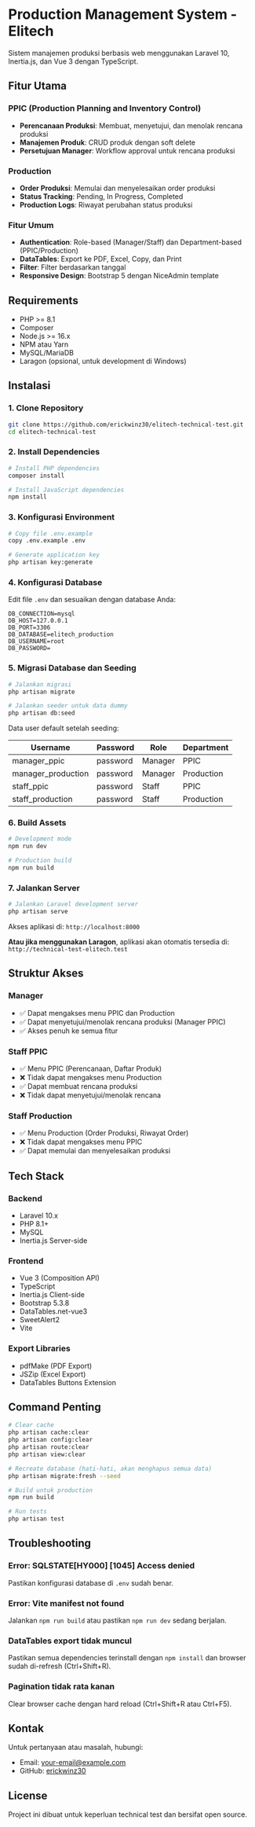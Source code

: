 # Production Management System - Elitech

Sistem manajemen produksi berbasis web menggunakan Laravel 10, Inertia.js, dan Vue 3 dengan TypeScript.

## Fitur Utama

### PPIC (Production Planning and Inventory Control)

- **Perencanaan Produksi**: Membuat, menyetujui, dan menolak rencana produksi
- **Manajemen Produk**: CRUD produk dengan soft delete
- **Persetujuan Manager**: Workflow approval untuk rencana produksi

### Production

- **Order Produksi**: Memulai dan menyelesaikan order produksi
- **Status Tracking**: Pending, In Progress, Completed
- **Production Logs**: Riwayat perubahan status produksi

### Fitur Umum

- **Authentication**: Role-based (Manager/Staff) dan Department-based (PPIC/Production)
- **DataTables**: Export ke PDF, Excel, Copy, dan Print
- **Filter**: Filter berdasarkan tanggal
- **Responsive Design**: Bootstrap 5 dengan NiceAdmin template

## Requirements

- PHP >= 8.1
- Composer
- Node.js >= 16.x
- NPM atau Yarn
- MySQL/MariaDB
- Laragon (opsional, untuk development di Windows)

## Instalasi

### 1. Clone Repository

```bash
git clone https://github.com/erickwinz30/elitech-technical-test.git
cd elitech-technical-test
```

### 2. Install Dependencies

```bash
# Install PHP dependencies
composer install

# Install JavaScript dependencies
npm install
```

### 3. Konfigurasi Environment

```bash
# Copy file .env.example
copy .env.example .env

# Generate application key
php artisan key:generate
```

### 4. Konfigurasi Database

Edit file `.env` dan sesuaikan dengan database Anda:

```env
DB_CONNECTION=mysql
DB_HOST=127.0.0.1
DB_PORT=3306
DB_DATABASE=elitech_production
DB_USERNAME=root
DB_PASSWORD=
```

### 5. Migrasi Database dan Seeding

```bash
# Jalankan migrasi
php artisan migrate

# Jalankan seeder untuk data dummy
php artisan db:seed
```

Data user default setelah seeding:

| Username           | Password | Role    | Department |
| ------------------ | -------- | ------- | ---------- |
| manager_ppic       | password | Manager | PPIC       |
| manager_production | password | Manager | Production |
| staff_ppic         | password | Staff   | PPIC       |
| staff_production   | password | Staff   | Production |

### 6. Build Assets

```bash
# Development mode
npm run dev

# Production build
npm run build
```

### 7. Jalankan Server

```bash
# Jalankan Laravel development server
php artisan serve
```

Akses aplikasi di: `http://localhost:8000`

**Atau jika menggunakan Laragon**, aplikasi akan otomatis tersedia di:
`http://technical-test-elitech.test`

## Struktur Akses

### Manager

- ✅ Dapat mengakses menu PPIC dan Production
- ✅ Dapat menyetujui/menolak rencana produksi (Manager PPIC)
- ✅ Akses penuh ke semua fitur

### Staff PPIC

- ✅ Menu PPIC (Perencanaan, Daftar Produk)
- ❌ Tidak dapat mengakses menu Production
- ✅ Dapat membuat rencana produksi
- ❌ Tidak dapat menyetujui/menolak rencana

### Staff Production

- ✅ Menu Production (Order Produksi, Riwayat Order)
- ❌ Tidak dapat mengakses menu PPIC
- ✅ Dapat memulai dan menyelesaikan produksi

## Tech Stack

### Backend

- Laravel 10.x
- PHP 8.1+
- MySQL
- Inertia.js Server-side

### Frontend

- Vue 3 (Composition API)
- TypeScript
- Inertia.js Client-side
- Bootstrap 5.3.8
- DataTables.net-vue3
- SweetAlert2
- Vite

### Export Libraries

- pdfMake (PDF Export)
- JSZip (Excel Export)
- DataTables Buttons Extension

## Command Penting

```bash
# Clear cache
php artisan cache:clear
php artisan config:clear
php artisan route:clear
php artisan view:clear

# Recreate database (hati-hati, akan menghapus semua data)
php artisan migrate:fresh --seed

# Build untuk production
npm run build

# Run tests
php artisan test
```

## Troubleshooting

### Error: SQLSTATE[HY000] [1045] Access denied

Pastikan konfigurasi database di `.env` sudah benar.

### Error: Vite manifest not found

Jalankan `npm run build` atau pastikan `npm run dev` sedang berjalan.

### DataTables export tidak muncul

Pastikan semua dependencies terinstall dengan `npm install` dan browser sudah di-refresh (Ctrl+Shift+R).

### Pagination tidak rata kanan

Clear browser cache dengan hard reload (Ctrl+Shift+R atau Ctrl+F5).

## Kontak

Untuk pertanyaan atau masalah, hubungi:

- Email: your-email@example.com
- GitHub: [erickwinz30](https://github.com/erickwinz30)

## License

Project ini dibuat untuk keperluan technical test dan bersifat open source.
